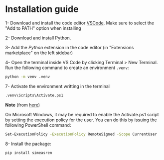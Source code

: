 # Installation guide

1- Download and install the code editor [VSCode](https://code.visualstudio.com/). Make sure to select the "Add to PATH" option when installing 

2- Download and install [Python](https://www.python.org/downloads/).

3- Add the *Python* extension in the code editor (in "Extensions marketplace" on the left sidebar)

4- Open the terminal inside VS Code by clicking Terminal > New Terminal. Run the following command to create an environment ``.venv``:

``` bash
python -m venv .venv
```
7- Activate the environment writting in the terminal

``` bash
.venv\Scripts\Activate.ps1
```

**Note** (from [here](https://docs.python.org/3/library/venv.html))

On Microsoft Windows, it may be required to enable the Activate.ps1 script by setting the execution policy for the user. You can do this by issuing the following PowerShell command:

``` bash
Set-ExecutionPolicy -ExecutionPolicy RemoteSigned -Scope CurrentUser
```

8- Install the package:

``` bash
pip install simeasren
```